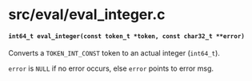 # src/eval/eval_integer.c

#### `int64_t eval_integer(const token_t *token, const char32_t **error)`
Converts a `TOKEN_INT_CONST` token to an actual integer (`int64_t`).

`error` is `NULL` if no error occurs, else `error` points to error msg.


